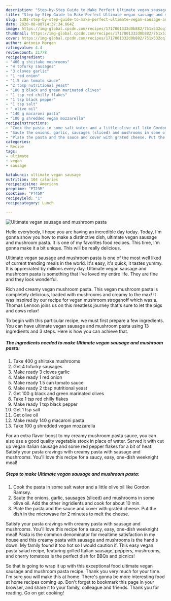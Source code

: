 ```yaml
---
description: "Step-by-Step Guide to Make Perfect Ultimate vegan sausage and mushroom pasta"
title: "Step-by-Step Guide to Make Perfect Ultimate vegan sausage and mushroom pasta"
slug: 1382-step-by-step-guide-to-make-perfect-ultimate-vegan-sausage-and-mushroom-pasta
date: 2020-08-08T14:37:34.064Z
image: https://img-global.cpcdn.com/recipes/1717001332d0b882/751x532cq70/ultimate-vegan-sausage-and-mushroom-pasta-recipe-main-photo.jpg
thumbnail: https://img-global.cpcdn.com/recipes/1717001332d0b882/751x532cq70/ultimate-vegan-sausage-and-mushroom-pasta-recipe-main-photo.jpg
cover: https://img-global.cpcdn.com/recipes/1717001332d0b882/751x532cq70/ultimate-vegan-sausage-and-mushroom-pasta-recipe-main-photo.jpg
author: Antonio Morgan
ratingvalue: 4.4
reviewcount: 21778
recipeingredient:
- "400 g shiitake mushrooms"
- "4 tofurky sausages"
- "3 cloves garlic"
- "1 red onion"
- "1.5 can tomato sauce"
- "2 tbsp nutritional yeast"
- "100 g black and green marinated olives"
- "1 tsp red chilly flakes"
- "1 tsp black pepper"
- "1 tsp salt"
- " olive oil"
- "140 g macaroni pasta"
- "100 g shredded vegan mozzarella"
recipeinstructions:
- "Cook the pasta in some salt water and a little olive oil like Gordon Ramsey."
- "Saute the onions, garlic, sausages (sliced) and mushrooms in some olive oil. Add the other ingridients and cook for about 10 min."
- "Plate the pasta and the sauce and cover with grated cheese. Put the dish in the microwave for 2 minutes to melt the cheese."
categories:
- Recipe
tags:
- ultimate
- vegan
- sausage

katakunci: ultimate vegan sausage 
nutrition: 104 calories
recipecuisine: American
preptime: "PT23M"
cooktime: "PT45M"
recipeyield: "1"
recipecategory: Lunch

---
```



![Ultimate vegan sausage and mushroom pasta](https://img-global.cpcdn.com/recipes/1717001332d0b882/751x532cq70/ultimate-vegan-sausage-and-mushroom-pasta-recipe-main-photo.jpg)

Hello everybody, I hope you are having an incredible day today. Today, I'm gonna show you how to make a distinctive dish, ultimate vegan sausage and mushroom pasta. It is one of my favorites food recipes. This time, I'm gonna make it a bit unique. This will be really delicious.

Ultimate vegan sausage and mushroom pasta is one of the most well liked of current trending meals in the world. It's easy, it's quick, it tastes yummy. It is appreciated by millions every day. Ultimate vegan sausage and mushroom pasta is something that I've loved my entire life. They are fine and they look wonderful.

Rich and creamy vegan mushroom pasta. This vegan mushroom pasta is completely delicious, loaded with mushrooms and creamy to the max! It was inspired by our recipe for vegan mushroom stroganoff which was a. Thomas Lennon joins us on this meatless journey that&#39;s sure to let the pigs and cows relax!


To begin with this particular recipe, we must first prepare a few ingredients. You can have ultimate vegan sausage and mushroom pasta using 13 ingredients and 3 steps. Here is how you can achieve that.

<!--inarticleads1-->

##### The ingredients needed to make Ultimate vegan sausage and mushroom pasta:

1. Take 400 g shiitake mushrooms
1. Get 4 tofurky sausages
1. Make ready 3 cloves garlic
1. Make ready 1 red onion
1. Make ready 1.5 can tomato sauce
1. Make ready 2 tbsp nutritional yeast
1. Get 100 g black and green marinated olives
1. Take 1 tsp red chilly flakes
1. Make ready 1 tsp black pepper
1. Get 1 tsp salt
1. Get  olive oil
1. Make ready 140 g macaroni pasta
1. Take 100 g shredded vegan mozzarella


For an extra flavor boost to my creamy mushroom pasta sauce, you can also use a good quality vegetable stock in place of water. Served it with cut up vegan Italian sausage and some red pepper flakes for a bit of heat. Satisfy your pasta cravings with creamy pasta with sausage and mushrooms. You&#39;ll love this recipe for a saucy, easy, one-dish weeknight meal! 

<!--inarticleads2-->

##### Steps to make Ultimate vegan sausage and mushroom pasta:

1. Cook the pasta in some salt water and a little olive oil like Gordon Ramsey.
1. Saute the onions, garlic, sausages (sliced) and mushrooms in some olive oil. Add the other ingridients and cook for about 10 min.
1. Plate the pasta and the sauce and cover with grated cheese. Put the dish in the microwave for 2 minutes to melt the cheese.


Satisfy your pasta cravings with creamy pasta with sausage and mushrooms. You&#39;ll love this recipe for a saucy, easy, one-dish weeknight meal! Pasta is the common denominator for mealtime satisfaction in my house and this creamy pasta with sausage and mushrooms is the hand&#39;s down. My family found it too hot so I would caution if. This easy vegan pasta salad recipe, featuring grilled Italian sausage, peppers, mushrooms, and cherry tomatoes is the perfect dish for BBQs and picnics! 

So that is going to wrap it up with this exceptional food ultimate vegan sausage and mushroom pasta recipe. Thank you very much for your time. I'm sure you will make this at home. There's gonna be more interesting food at home recipes coming up. Don't forget to bookmark this page in your browser, and share it to your family, colleague and friends. Thank you for reading. Go on get cooking!
